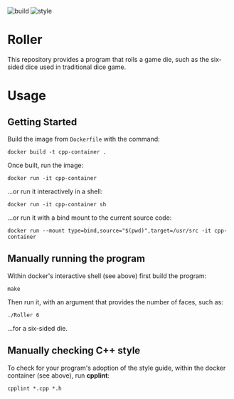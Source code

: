 ![build](https://github.com/jayrevolinskyjr/Roller/blob/main/.github/workflows/build.yml/badge.svg)
![style](https://github.com/jayrevolinskyjr/Roller/blob/main/.github/workflows/cpplint.yml/badge.svg)

# Roller

This repository provides a program that rolls a game die, such as the
six-sided dice used in traditional dice game.

# Usage

## Getting Started

Build the image from `Dockerfile` with the command:

`docker build -t cpp-container .`

Once built, run the image:

`docker run -it cpp-container`

...or run it interactively in a shell:

`docker run -it cpp-container sh`

...or run it with a bind mount to the current source code:

`docker run --mount type=bind,source="$(pwd)",target=/usr/src -it cpp-container`

## Manually running the program

Within docker's interactive shell (see above) first build the program:

`make`

Then run it, with an argument that provides the number of faces, such as:

`./Roller 6`

...for a six-sided die.

## Manually checking C++ style

To check for your program's adoption of the style guide, within the docker
container (see above), run **cpplint**:

`cpplint *.cpp *.h`
